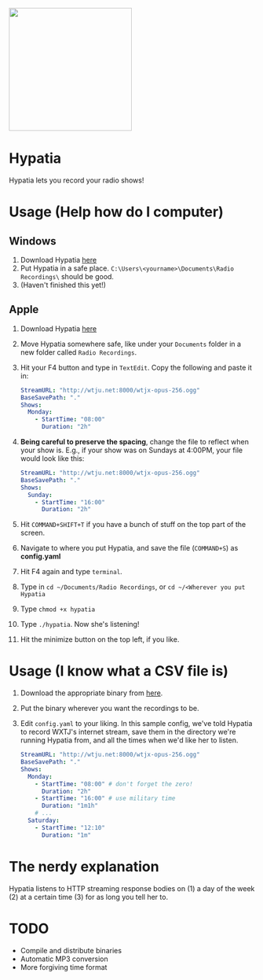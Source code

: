 <img src="http://i.imgur.com/6ogRder.jpg" width=250></img>
# Hypatia
Hypatia lets you record your radio shows!

# Usage (Help how do I computer)

## Windows
1. Download Hypatia
   [here](https://github.com/lgessler/hypatia/raw/master/dist/windows/hypatia.exe)
2. Put Hypatia in a safe place. `C:\Users\<yourname>\Documents\Radio Recordings\` 
   should be good.
3. (Haven't finished this yet!)

## Apple
1. Download Hypatia 
   [here](https://github.com/lgessler/hypatia/raw/master/dist/osx/hypatia) 
2. Move Hypatia somewhere safe, like under your `Documents` folder in a new folder
   called `Radio Recordings`.
3. Hit your F4 button and type in `TextEdit`. Copy the following and paste it
   in:

   ```yaml
   StreamURL: "http://wtju.net:8000/wtjx-opus-256.ogg"
   BaseSavePath: "."
   Shows:
     Monday:
       - StartTime: "08:00"
         Duration: "2h"
   ```
4. **Being careful to preserve the spacing**, change the file to reflect when
   your show is. E.g., if your show was on Sundays at 4:00PM, your file would
   look like this:

   ```yaml
   StreamURL: "http://wtju.net:8000/wtjx-opus-256.ogg"
   BaseSavePath: "."
   Shows:
     Sunday:
       - StartTime: "16:00"
         Duration: "2h"
   ```
5. Hit `COMMAND+SHIFT+T` if you have a bunch of stuff on the top part of the
   screen.
6. Navigate to where you put Hypatia, and save the file (`COMMAND+S`) as 
   **config.yaml**
7. Hit F4 again and type `terminal`.
8. Type in `cd ~/Documents/Radio Recordings`, or `cd ~/<Wherever you put
   Hypatia`
9. Type `chmod +x hypatia`
10. Type `./hypatia`. Now she's listening!
11. Hit the minimize button on the top left, if you like.

# Usage (I know what a CSV file is)

1. Download the appropriate binary from
   [here](https://github.com/lgessler/hypatia/tree/master/dist).
2. Put the binary wherever you want the recordings to be.
3. Edit `config.yaml` to your liking. In this sample config, we've told Hypatia to
   record WXTJ's internet stream, save them in the directory we're running Hypatia
   from, and all the times when we'd like her to listen.

   ```yaml
   StreamURL: "http://wtju.net:8000/wtjx-opus-256.ogg"
   BaseSavePath: "."
   Shows:
     Monday:
       - StartTime: "08:00" # don't forget the zero!
         Duration: "2h"
       - StartTime: "16:00" # use military time
         Duration: "1m1h"
       # ...
     Saturday:
       - StartTime: "12:10"
         Duration: "1m"
   ```

# The nerdy explanation

Hypatia listens to HTTP streaming response bodies on (1) a day of the week (2)
at a certain time (3) for as long you tell her to.

# TODO

* Compile and distribute binaries
* Automatic MP3 conversion
* More forgiving time format
